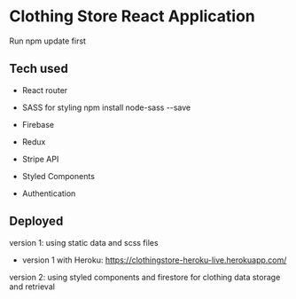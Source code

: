 # Clothing Store React Application
Run npm update first

## Tech used

- React router 

- SASS for styling npm install node-sass --save

- Firebase

- Redux

- Stripe API

- Styled Components 

- Authentication


## Deployed

version 1: using static data and scss files 

- version 1 with Heroku: https://clothingstore-heroku-live.herokuapp.com/ 

version 2: using styled components and firestore for clothing data storage and retrieval
